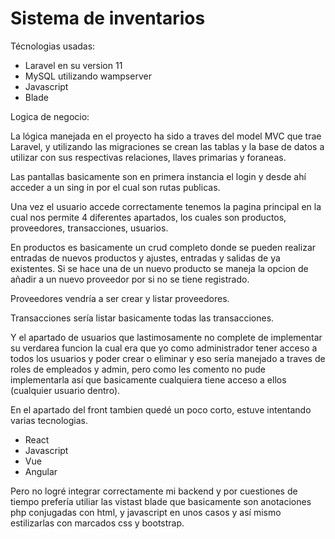# Sistema de inventarios 

Técnologias usadas:

- Laravel en su version 11
- MySQL utilizando wampserver
- Javascript
- Blade


Logica de negocio:

La lógica manejada en el proyecto ha sido a traves del model MVC que trae Laravel, y utilizando las migraciones se crean las tablas y la base de datos a utilizar con sus respectivas relaciones, llaves primarias y foraneas.

Las pantallas basicamente son en primera instancia el login y desde ahí acceder a un sing in por el cual son rutas publicas.

Una vez el usuario accede correctamente tenemos la pagina principal en la cual nos permite 4 diferentes apartados, los cuales son productos, proveedores, transacciones, usuarios.

En productos es basicamente un crud completo donde se pueden realizar entradas de nuevos productos y ajustes, entradas y salidas de ya existentes. Si se hace una de un nuevo producto se maneja la opcion de añadir a un nuevo proveedor por si no se tiene registrado.

Proveedores vendría a ser crear y listar proveedores.

Transacciones sería listar basicamente todas las transacciones.

Y el apartado de usuarios que lastimosamente no complete de implementar su verdarea funcion la cual era que yo como administrador tener acceso a todos los usuarios y poder crear o eliminar y eso sería manejado a traves de roles de empleados y admin, pero como les comento no pude implementarla así que basicamente cualquiera tiene acceso a ellos (cualquier usuario dentro).


En el apartado del front tambien quedé un poco corto, estuve intentando varias tecnologias.
- React
- Javascript
- Vue
- Angular

Pero no logré integrar correctamente mi backend y por cuestiones de tiempo prefería utiliar las vistast blade que basicamente son anotaciones php conjugadas con html, y javascript en unos casos y así mismo estilizarlas con marcados css y bootstrap.
